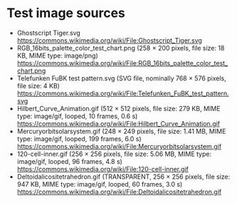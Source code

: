 # Test image sources

- Ghostscript Tiger.svg
  https://commons.wikimedia.org/wiki/File:Ghostscript_Tiger.svg
- RGB_16bits_palette_color_test_chart.png ‎(258 × 200 pixels, file size: 18 KB, MIME type: image/png)
  https://commons.wikimedia.org/wiki/File:RGB_16bits_palette_color_test_chart.png
- Telefunken FuBK test pattern.svg (SVG file, nominally 768 × 576 pixels, file size: 4 KB)
  https://commons.wikimedia.org/wiki/File:Telefunken_FuBK_test_pattern.svg
- Hilbert_Curve_Animation.gif ‎(512 × 512 pixels, file size: 279 KB, MIME type: image/gif, looped, 10 frames, 0.6 s)
  https://commons.wikimedia.org/wiki/File:Hilbert_Curve_Animation.gif
- Mercuryorbitsolarsystem.gif ‎(248 × 249 pixels, file size: 1.41 MB, MIME type: image/gif, looped, 199 frames, 6.0 s)
  https://commons.wikimedia.org/wiki/File:Mercuryorbitsolarsystem.gif
- 120-cell-inner.gif ‎(256 × 256 pixels, file size: 5.06 MB, MIME type: image/gif, looped, 96 frames, 4.8 s)
  https://commons.wikimedia.org/wiki/File:120-cell-inner.gif
- Deltoidalicositetrahedron.gif ‎(TRANSPARENT, 256 × 256 pixels, file size: 947 KB, MIME type: image/gif, looped, 60 frames, 3.0 s)
  https://commons.wikimedia.org/wiki/File:Deltoidalicositetrahedron.gif
